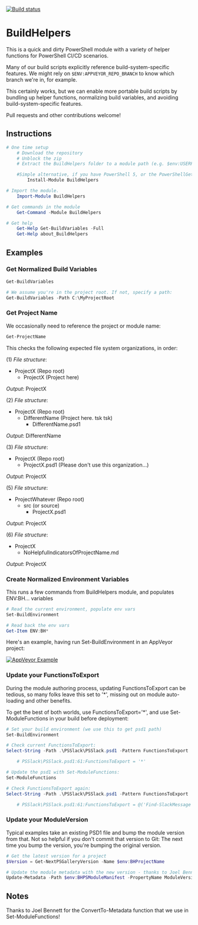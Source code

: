 [![Build status](https://ci.appveyor.com/api/projects/status/joxudd6qrahtr802?svg=true)](https://ci.appveyor.com/project/RamblingCookieMonster/buildhelpers)

BuildHelpers
==============

This is a quick and dirty PowerShell module with a variety of helper functions for PowerShell CI/CD scenarios.

Many of our build scripts explicitly reference build-system-specific features.  We might rely on `$ENV:APPVEYOR_REPO_BRANCH` to know which branch we're in, for example.

This certainly works, but we can enable more portable build scripts by bundling up helper functions, normalizing build variables, and avoiding build-system-specific features.

Pull requests and other contributions welcome!

## Instructions

```powershell
# One time setup
    # Download the repository
    # Unblock the zip
    # Extract the BuildHelpers folder to a module path (e.g. $env:USERPROFILE\Documents\WindowsPowerShell\Modules\)

    #Simple alternative, if you have PowerShell 5, or the PowerShellGet module:
        Install-Module BuildHelpers

# Import the module.
    Import-Module BuildHelpers

# Get commands in the module
    Get-Command -Module BuildHelpers

# Get help
    Get-Help Get-BuildVariables -Full
    Get-Help about_BuildHelpers
```

## Examples

### Get Normalized Build Variables

```powershell
Get-BuildVariables

# We assume you're in the project root. If not, specify a path:
Get-BuildVariables -Path C:\MyProjectRoot
```

### Get Project Name

We occasionally need to reference the project or module name:

```powershell
Get-ProjectName
```

This checks the following expected file system organizations, in order:

(1) *File structure*:

* ProjectX (Repo root)
  * ProjectX (Project here)

*Output*: ProjectX

(2) *File structure*:

* ProjectX (Repo root)
  * DifferentName (Project here. tsk tsk)
    * DifferentName.psd1

*Output*: DifferentName

(3) *File structure*:

* ProjectX (Repo root)
  * ProjectX.psd1 (Please don't use this organization...)

*Output*: ProjectX

(5) *File structure*:

* ProjectWhatever (Repo root)
  * src (or source)
    * ProjectX.psd1

*Output*: ProjectX

(6) *File structure*:

* ProjectX
  * NoHelpfulIndicatorsOfProjectName.md

*Output*: ProjectX

### Create Normalized Environment Variables

This runs a few commands from BuildHelpers module, and populates ENV:BH... variables

```powershell
# Read the current environment, populate env vars
Set-BuildEnvironment

# Read back the env vars
Get-Item ENV:BH*
```

Here's an example, having run Set-BuildEnvironment in an AppVeyor project:

[![AppVeyor Example](/Media/AppVeyor.png)](https://ci.appveyor.com/project/RamblingCookieMonster/psdepend/build/1.0.91)

### Update your FunctionsToExport

During the module authoring process, updating FunctionsToExport can be tedious, so many folks leave this set to '*', missing out on module auto-loading and other benefits.

To get the best of both worlds, use FunctionsToExport='*', and use Set-ModuleFunctions in your build before deployment:

```powershell
# Set your build environment (we use this to get psd1 path)
Set-BuildEnvironment

# Check current FunctionsToExport:
Select-String -Path .\PSSlack\PSSlack.psd1 -Pattern FunctionsToExport

    # PSSlack\PSSlack.psd1:61:FunctionsToExport = '*'

# Update the psd1 with Set-ModuleFunctions:
Set-ModuleFunctions

# Check FunctionsToExport again:
Select-String -Path .\PSSlack\PSSlack.psd1 -Pattern FunctionsToExport

    # PSSlack\PSSlack.psd1:61:FunctionsToExport = @('Find-SlackMessage','Get-PSSlackConfig','Get-SlackChannel','Get-SlackHistory','Get-SlackUser','New-SlackField','New-SlackMessage','New-SlackMessageAttachment','Send-SlackApi','Send-SlackFile','Send-SlackMessage','Set-PSSlackConfig')
```

### Update your ModuleVersion

Typical examples take an existing PSD1 file and bump the module version from that.  Not so helpful if you don't commit that version to Git: The next time you bump the version, you're bumping the original version.

```powershell
# Get the latest version for a project
$Version = Get-NextPSGalleryVersion -Name $env:BHProjectName

# Update the module metadata with the new version - thanks to Joel Bennett for this function!
Update-Metadata -Path $env:BHPSModuleManifest -PropertyName ModuleVersion -Value $Version
```

## Notes

Thanks to Joel Bennett for the ConvertTo-Metadata function that we use in Set-ModuleFunctions!